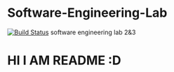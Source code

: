 # Software-Engineering-Lab
[![Build Status](https://travis-ci.org/jasperlin1996/Software-Engineering-Lab.svg?branch=master)](https://travis-ci.org/jasperlin1996/Software-Engineering-Lab)
software engineering lab 2&amp;3

# HI I AM README :D
